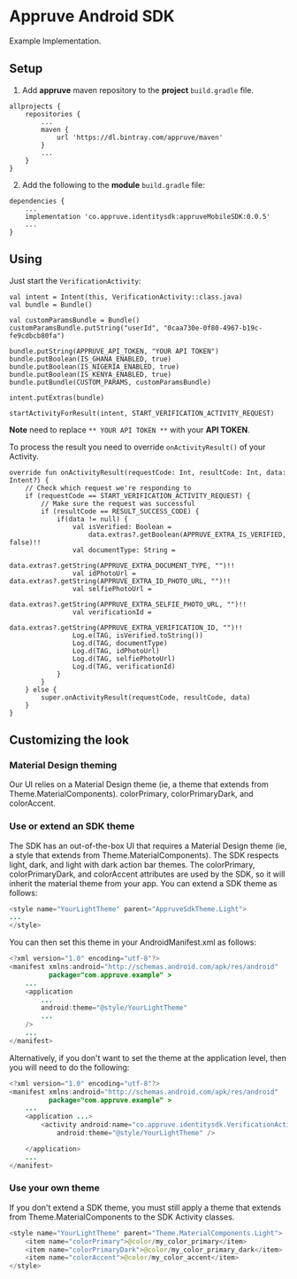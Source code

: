 # Appruve Android SDK

Example Implementation.

## Setup

1. Add **appruve** maven repository to the **project** ```build.gradle``` file.
```
allprojects {
    repositories {
        ...
        maven {
            url 'https://dl.bintray.com/appruve/maven'
        }
        ...
    }
}
```
2. Add the following to the **module** ```build.gradle``` file:
```
dependencies {
    ...
    implementation 'co.appruve.identitysdk:appruveMobileSDK:0.0.5'
    ...
}
```

## Using

Just start the ```VerificationActivity```:

```
val intent = Intent(this, VerificationActivity::class.java)
val bundle = Bundle()

val customParamsBundle = Bundle()
customParamsBundle.putString("userId", "0caa730e-0f80-4967-b19c-fe9cdbcb80fa")

bundle.putString(APPRUVE_API_TOKEN, "YOUR API TOKEN")
bundle.putBoolean(IS_GHANA_ENABLED, true)
bundle.putBoolean(IS_NIGERIA_ENABLED, true)
bundle.putBoolean(IS_KENYA_ENABLED, true)
bundle.putBundle(CUSTOM_PARAMS, customParamsBundle)

intent.putExtras(bundle)

startActivityForResult(intent, START_VERIFICATION_ACTIVITY_REQUEST)
```
**Note** need to replace ```** YOUR API TOKEN **``` with your **API TOKEN**.

To process the result you need to override ```onActivityResult()``` of your Activity.

```
override fun onActivityResult(requestCode: Int, resultCode: Int, data: Intent?) {
    // Check which request we're responding to
    if (requestCode == START_VERIFICATION_ACTIVITY_REQUEST) {
        // Make sure the request was successful
        if (resultCode == RESULT_SUCCESS_CODE) {
            if(data != null) {
                val isVerified: Boolean =
                    data.extras?.getBoolean(APPRUVE_EXTRA_IS_VERIFIED, false)!!
                val documentType: String =
                    data.extras?.getString(APPRUVE_EXTRA_DOCUMENT_TYPE, "")!!
                val idPhotoUrl = data.extras?.getString(APPRUVE_EXTRA_ID_PHOTO_URL, "")!!
                val selfiePhotoUrl =
                    data.extras?.getString(APPRUVE_EXTRA_SELFIE_PHOTO_URL, "")!!
                val verificationId =
                    data.extras?.getString(APPRUVE_EXTRA_VERIFICATION_ID, "")!!
                Log.e(TAG, isVerified.toString())
                Log.d(TAG, documentType)
                Log.d(TAG, idPhotoUrl)
                Log.d(TAG, selfiePhotoUrl)
                Log.d(TAG, verificationId)
            }
        }
    } else {
        super.onActivityResult(requestCode, resultCode, data)
    }
}
```

## Customizing the look

### Material Design theming

Our UI relies on a Material Design theme (ie, a theme that extends from Theme.MaterialComponents). colorPrimary, colorPrimaryDark, and colorAccent.


### Use or extend an SDK theme

The SDK has an out-of-the-box UI that requires a Material Design theme (ie, a style that extends from Theme.MaterialComponents). The SDK respects light, dark, and light with dark action bar themes. The colorPrimary, colorPrimaryDark, and colorAccent attributes are used by the SDK, so it will inherit the material theme from your app. You can extend a SDK theme as follows:

```java
<style name="YourLightTheme" parent="AppruveSdkTheme.Light">
...
</style>
```

You can then set this theme in your AndroidManifest.xml as follows:
```java
<?xml version="1.0" encoding="utf-8"?>
<manifest xmlns:android="http://schemas.android.com/apk/res/android"
          package="com.appruve.example" >
    ...
    <application
        ...
        android:theme="@style/YourLightTheme"
        ...
    />
    ...
</manifest>
```

Alternatively, if you don't want to set the theme at the application level, then you will need to do the following:
```java
<?xml version="1.0" encoding="utf-8"?>
<manifest xmlns:android="http://schemas.android.com/apk/res/android"
          package="com.appruve.example" >
    ...
    <application ...>
        <activity android:name="co.appruve.identitysdk.VerificationActivity"
            android:theme="@style/YourLightTheme" />

    </application>
    ...
</manifest>
```

### Use your own theme

If you don't extend a SDK theme, you must still apply a theme that extends from Theme.MaterialComponents to the SDK Activity classes.

```java
<style name="YourLightTheme" parent="Theme.MaterialComponents.Light">
    <item name="colorPrimary">@color/my_color_primary</item>
    <item name="colorPrimaryDark">@color/my_color_primary_dark</item>
    <item name="colorAccent">@color/my_color_accent</item>
</style>
```